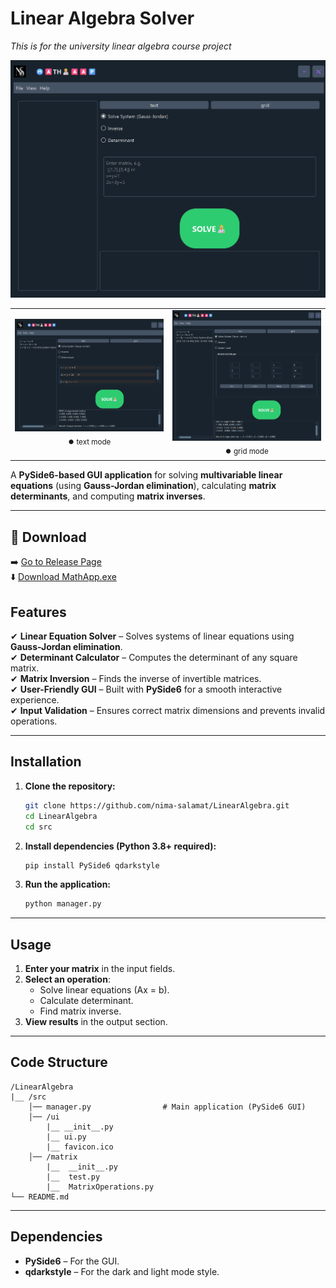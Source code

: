 # **Linear Algebra Solver**  
*This is for the university linear algebra course project*

![App Screenshot](/screenshots/head.png)  


<table align="center">
  <tr>
    <td align="center">
      <img src="screenshots/example1.png" width="300"><br>
      <sub>⏺️ text mode</sub>
    </td>
    <td align="center">
      <img src="screenshots/example2.png" width="300"><br>
      <sub>⏺️ grid mode</sub>
    </td>
  </tr>
</table>



A **PySide6-based GUI application** for solving **multivariable linear equations** (using **Gauss-Jordan elimination**), calculating **matrix determinants**, and computing **matrix inverses**.  

---


## 🔽 Download

➡️ [Go to Release Page](https://github.com/nima-salamat/LinearAlgebra/releases)  
⬇️ [Download MathApp.exe](https://github.com/nima-salamat/LinearAlgebra/releases/download/v1.0.0/MathApp.exe)



## **Features**  
✔ **Linear Equation Solver** – Solves systems of linear equations using **Gauss-Jordan elimination**.  
✔ **Determinant Calculator** – Computes the determinant of any square matrix.  
✔ **Matrix Inversion** – Finds the inverse of invertible matrices.  
✔ **User-Friendly GUI** – Built with **PySide6** for a smooth interactive experience.  
✔ **Input Validation** – Ensures correct matrix dimensions and prevents invalid operations.  

---

## **Installation**  
1. **Clone the repository:**  
   ```bash
   git clone https://github.com/nima-salamat/LinearAlgebra.git
   cd LinearAlgebra
   cd src
   ```

2. **Install dependencies (Python 3.8+ required):**  
   ```bash
   pip install PySide6 qdarkstyle
   ```

3. **Run the application:**  
   ```bash
   python manager.py
   ```

---

## **Usage**  
1. **Enter your matrix** in the input fields.  
2. **Select an operation**:  
   - Solve linear equations (Ax = b).  
   - Calculate determinant.  
   - Find matrix inverse.  
3. **View results** in the output section.  

---

## **Code Structure**  
```
/LinearAlgebra
|__ /src
    │── manager.py                # Main application (PySide6 GUI)  
    │── /ui
        |__ __init__.py
        |__ ui.py
        |__ favicon.ico     
    │── /matrix    
        |__  __init__.py 
        |__  test.py
        |__  MatrixOperations.py                        
└── README.md  
```

---

## **Dependencies**  
- **PySide6** – For the GUI.  
- **qdarkstyle** – For the dark and light mode style.  




